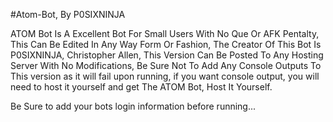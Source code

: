#Atom-Bot, By P0SIXNINJA

ATOM Bot Is A Excellent Bot For Small Users With No Que Or AFK Pentalty, This Can Be Edited In Any Way Form Or Fashion, 
The Creator Of This Bot Is P0SIXNINJA, Christopher Allen,
This Version Can Be Posted To Any Hosting Server With No Modifications, Be Sure Not To Add Any Console Outputs To
This version as it will fail upon running, if you want console output, you will need to host it yourself and get The ATOM Bot, Host It Yourself.


Be Sure to add your bots login information before running...


